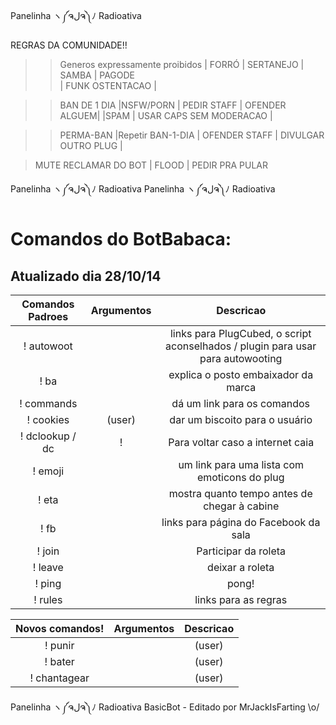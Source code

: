 Panelinha ヽ༼ຈلຈ༽ﾉ  Radioativa

REGRAS DA COMUNIDADE!! 

>>Generos expressamente proibidos
| FORRÓ | SERTANEJO | SAMBA | PAGODE  
| FUNK OSTENTACAO | 
 
>> BAN DE 1 DIA
|NSFW/PORN  | PEDIR STAFF | OFENDER ALGUEM|
|SPAM | USAR CAPS SEM MODERACAO |

>>PERMA-BAN
|Repetir BAN-1-DIA | OFENDER STAFF | DIVULGAR OUTRO PLUG |

>MUTE
RECLAMAR DO BOT | FLOOD | PEDIR PRA PULAR

Panelinha ヽ༼ຈلຈ༽ﾉ  Radioativa
Panelinha ヽ༼ຈلຈ༽ﾉ  Radioativa

Comandos do BotBabaca:
=========
Atualizado dia 28/10/14
----

|Comandos Padroes | Argumentos |  Descricao |
|:------:|:---------:|:--------------------------------------:|
|! autowoot | | links para PlugCubed, o script aconselhados / plugin para usar para autowooting |
|! ba | | explica o posto embaixador da marca |
|! commands | | dá um link para os comandos |
|! cookies | (user) | dar um biscoito para o usuário |
|! dclookup / dc |! | Para voltar caso a internet caia|
|! emoji | | um link para uma lista com emoticons do plug|
|! eta | | mostra quanto tempo antes de chegar à cabine |
|! fb | | links para página do Facebook da sala|
|! join | | Participar da roleta|
|! leave | | deixar a roleta |
|! ping | | pong! |
|! rules | | links para as regras |

|Novos comandos! | Argumentos |  Descricao |
|:------:|:---------:|:--------------------------------------:|
|! punir | | (user)| | Pune o usuário |
|! bater | |(user) | |bate no usuário |
|! chantagear | |(user)| | chantagea o usuário |


Panelinha ヽ༼ຈلຈ༽ﾉ  Radioativa
BasicBot - Editado por MrJackIsFarting \o/

